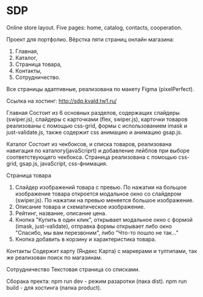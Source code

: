 # SDP
Online store layout. Five pages: home, catalog, contacts, cooperation.

Проект для портфолио. Вёрстка пяти страниц онлайн магазина:
1) Главная,
2) Каталог,
3) Страница товара,
4) Контакты,
5) Сотрудничество.

Все страницы адаптивные, реализована по макету Figma (pixelPerfect).

Ссылка на хостинг: http://sdp.kvald.tw1.ru/

Главная
Состоит из 6 основных разделов, содержащих слайдеры (swiper.js), слайдеры с карточками (flex, swiper.js), карточки товаров реализованы c помощью css-grid, формы с использованием imask и just-validate.js, также содержит css анимацию и анимацию gsap.js.

Каталог
Состоит из чекбоксов, и списка товаров, реализована навигация по каталогу(javaScriprt) и добавление лейблов при выборе соответствующего чекбокса. Страница реализована с помощью css-grid, gsap.js, javaScript, css-фнимация.

Страница товара
1) Слайдер изображений товара с превью. По нажатии на большое изображение товара откроется модальное окно со слайдером (swiper.js). По нажатии на превью меняется большое изображение.
2) Описание товара и схематическое изображение.
3) Рейтинг, название, описание цена.
4) Кнопка "Купить в один клик", открывает модальное окно с формой (imask, just-validate), отправка формы открывает либо окно "Спасибо, мы вам перезвоним", либо "Что-то пошло не так..."
5) Кнопка добавить в корзину и характеристика товара.

Контакты
Содержит карту (Яндекс Карта) с маркерами и тултипами, так же реализован поиск по магазинам.

Сотрудничество
Текстовая страница со списками.

Сборака пректа:
npm run dev - режим разаротки (пака dist).
npm run build - для хостинга (папка product).
